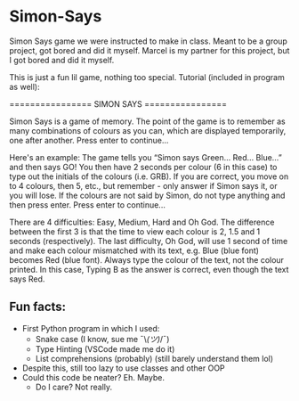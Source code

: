 # Simon-Says
Simon Says game we were instructed to make in class. Meant to be a group project, got bored and did it myself.
Marcel is my partner for this project, but I got bored and did it myself.

This is just a fun lil game, nothing too special. Tutorial (included in program as well):

================ SIMON SAYS ================

Simon Says is a game of memory. The point of the game is to remember as many combinations of
colours as you can, which are displayed temporarily, one after another.
Press enter to continue...

Here's an example:
The game tells you “Simon says Green… Red… Blue…” and then says GO! You then
have 2 seconds per colour (6 in this case) to type out the initials of the colours (i.e. GRB).
If you are correct, you move on to 4 colours, then 5, etc., but remember - only answer if Simon
says it, or you will lose. If the colours are not said by Simon, do not type anything and then
press enter.
Press enter to continue...

There are 4 difficulties: Easy, Medium, Hard and Oh God. The difference between the first 3 is that
the time to view each colour is 2, 1.5 and 1 seconds (respectively). The last difficulty, Oh God, will
use 1 second of time and make each colour mismatched with its text, e.g. Blue (blue font) becomes Red
(blue font). Always type the colour of the text, not the colour printed. In this case, Typing B as the
answer is correct, even though the text says Red.


## Fun facts:
- First Python program in which I used:
  - Snake case (I know, sue me ¯\\_(ツ)_/¯)
  - Type Hinting (VSCode made me do it)
  - List comprehensions (probably) (still barely understand them lol)
- Despite this, still too lazy to use classes and other OOP
- Could this code be neater? Eh. Maybe.
  - Do I care? Not really.
